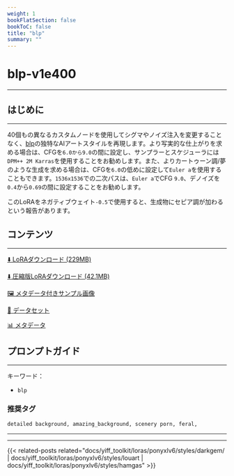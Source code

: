 ```yaml
---
weight: 1
bookFlatSection: false
bookToC: false
title: "blp"
summary: ""
---
```


<!--markdownlint-disable MD025 MD033 -->

# blp-v1e400

---

## はじめに

---

40個もの異なるカスタムノードを使用してシグマやノイズ注入を変更することなく、[blp](https://e6ai.net/posts?tags=blp)の独特なAIアートスタイルを再現します。より写実的な仕上がりを求める場合は、CFGを`6.0から9.0`の間に設定し、サンプラーとスケジューラには`DPM++ 2M Karras`を使用することをお勧めします。また、よりカートゥーン調/夢のような生成を求める場合は、CFGを`6.0`の低めに設定して`Euler a`を使用することもできます。`1536x1536`での二次パスは、`Euler a`でCFG `9.0`、デノイズを`0.4`から`0.69`の間に設定することをお勧めします。

このLoRAをネガティブウェイト`-0.5`で使用すると、生成物にセピア調が加わるという報告があります。

## コンテンツ

---

[⬇️ LoRAダウンロード (229MB)](https://huggingface.co/k4d3/yiff_toolkit/resolve/main/ponyxl_loras/blp-v1e400.safetensors?download=true)

[⬇️ 圧縮版LoRAダウンロード (42.1MB)](https://huggingface.co/k4d3/yiff_toolkit/resolve/main/ponyxl_loras_shrunk_2/blp-v1e400_frockpt1_th-3.55.safetensors?download=true)

[🖼️ メタデータ付きサンプル画像](https://huggingface.co/k4d3/yiff_toolkit/tree/main/static/{})

[📐 データセット](https://huggingface.co/datasets/k4d3/furry/tree/main/by_blp)

[📊 メタデータ](https://huggingface.co/k4d3/yiff_toolkit/raw/main/ponyxl_loras/blp-v1e400.json)

## プロンプトガイド

---

キーワード：

- `blp`

### 推奨タグ

```md
detailed background, amazing_background, scenery porn, feral,
```

---

---

{{< related-posts related="docs/yiff_toolkit/loras/ponyxlv6/styles/darkgem/ | docs/yiff_toolkit/loras/ponyxlv6/styles/louart | docs/yiff_toolkit/loras/ponyxlv6/styles/hamgas" >}}
